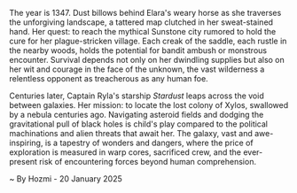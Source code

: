 
The year is 1347.  Dust billows behind Elara's weary horse as she traverses the unforgiving landscape, a tattered map clutched in her sweat-stained hand.  Her quest: to reach the mythical Sunstone city rumored to hold the cure for her plague-stricken village.  Each creak of the saddle, each rustle in the nearby woods, holds the potential for bandit ambush or monstrous encounter.  Survival depends not only on her dwindling supplies but also on her wit and courage in the face of the unknown, the vast wilderness a relentless opponent as treacherous as any human foe.

Centuries later, Captain Ryla's starship *Stardust* leaps across the void between galaxies.  Her mission: to locate the lost colony of Xylos, swallowed by a nebula centuries ago.  Navigating asteroid fields and dodging the gravitational pull of black holes is child's play compared to the political machinations and alien threats that await her.  The galaxy, vast and awe-inspiring, is a tapestry of wonders and dangers, where the price of exploration is measured in warp cores, sacrificed crew, and the ever-present risk of encountering forces beyond human comprehension.

~ By Hozmi - 20 January 2025
